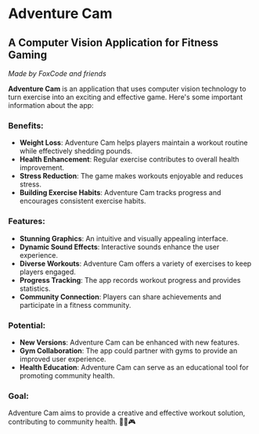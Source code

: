 # Adventure Cam
## A Computer Vision Application for Fitness Gaming
*Made by FoxCode and friends*

**Adventure Cam** is an application that uses computer vision technology to turn exercise into an exciting and effective game. Here's some important information about the app:

### Benefits:
- **Weight Loss**: Adventure Cam helps players maintain a workout routine while effectively shedding pounds.
- **Health Enhancement**: Regular exercise contributes to overall health improvement.
- **Stress Reduction**: The game makes workouts enjoyable and reduces stress.
- **Building Exercise Habits**: Adventure Cam tracks progress and encourages consistent exercise habits.

### Features:
- **Stunning Graphics**: An intuitive and visually appealing interface.
- **Dynamic Sound Effects**: Interactive sounds enhance the user experience.
- **Diverse Workouts**: Adventure Cam offers a variety of exercises to keep players engaged.
- **Progress Tracking**: The app records workout progress and provides statistics.
- **Community Connection**: Players can share achievements and participate in a fitness community.

### Potential:
- **New Versions**: Adventure Cam can be enhanced with new features.
- **Gym Collaboration**: The app could partner with gyms to provide an improved user experience.
- **Health Education**: Adventure Cam can serve as an educational tool for promoting community health.

### Goal:
Adventure Cam aims to provide a creative and effective workout solution, contributing to community health. 🏋️‍♂️🎮

